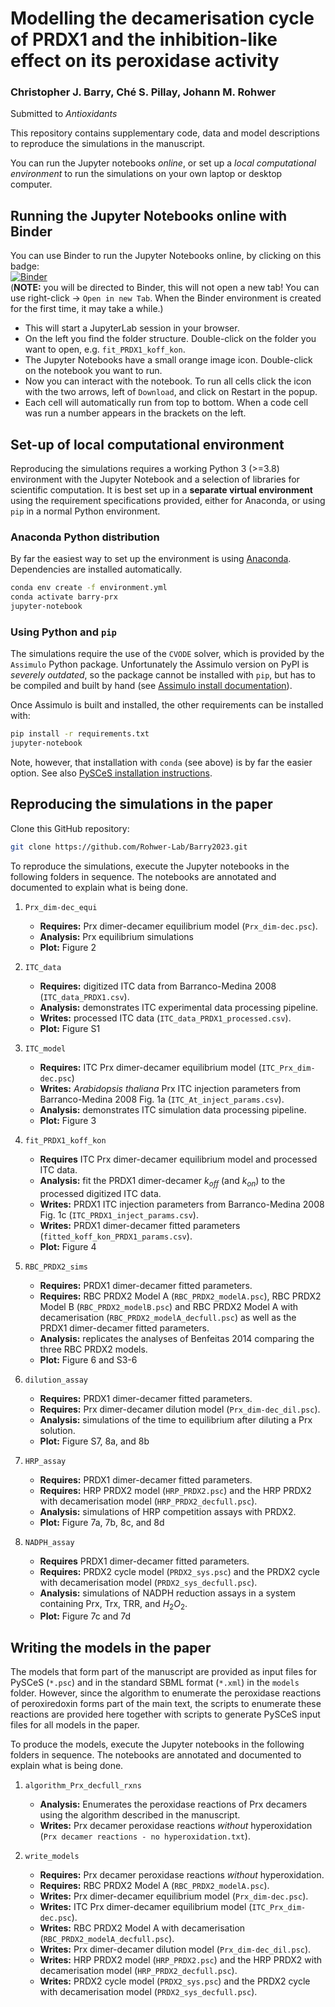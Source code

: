 # Modelling the decamerisation cycle of PRDX1 and the inhibition-like effect on its peroxidase activity

### Christopher J. Barry, Ché S. Pillay, Johann M. Rohwer

Submitted to _Antioxidants_

This repository contains supplementary code, data and model descriptions to
reproduce the simulations in the manuscript.

You can run the Jupyter notebooks *online*, or set up a *local computational environment* to 
run the simulations on your own laptop or desktop computer.

## Running the Jupyter Notebooks online with Binder

You can use Binder to run the Jupyter Notebooks online, by clicking on this badge:  
[![Binder](https://mybinder.org/badge_logo.svg)](https://mybinder.org/v2/gh/Rohwer-Lab/Barry2023.git/HEAD)  
(**NOTE:** you will be directed to Binder, this will not open a new tab! You can use right-click -> `Open in new Tab`.
When the Binder environment is created for the first time, it may take a while.)
  
- This will start a JupyterLab session in your browser.
- On the left you find the folder structure. Double-click on the folder you want to open, e.g. `fit_PRDX1_koff_kon`. 
- The Jupyter Notebooks have a small orange image icon. Double-click on the notebook you want to run.
- Now you can interact with the notebook. To run all cells click the icon with the two arrows, left of `Download`, 
  and click on Restart in the popup.
- Each cell will automatically run from top to bottom. When a code cell was run a number appears in the brackets on the left.


## Set-up of local computational environment

Reproducing the simulations requires a working Python 3 (>=3.8) environment 
with the Jupyter Notebook and a selection of libraries for scientific computation.
It is best set up in a **separate virtual environment** using the requirement
specifications provided, either for Anaconda, or using `pip` in a normal Python environment.

### Anaconda Python distribution

By far the easiest way to set up the environment is using
[Anaconda](https://www.anaconda.com/download). Dependencies are installed automatically.
```bash
conda env create -f environment.yml
conda activate barry-prx
jupyter-notebook
```

### Using Python and `pip`

The simulations require the use of the `CVODE` solver, which is provided by the `Assimulo` Python package. 
Unfortunately the Assimulo version on PyPI is *severely outdated*, so the package cannot be installed 
with `pip`, but has to be compiled and built by hand 
(see [Assimulo install documentation](https://jmodelica.org/assimulo/installation.html)).

Once Assimulo is built and installed, the other requirements can be installed with:
```bash
pip install -r requirements.txt
jupyter-notebook
```

Note, however, that installation with `conda` (see above) is by far the easier option. See also 
[PySCeS installation instructions](https://pyscesdocs.readthedocs.io/en/latest/userguide_doc.html#installing-and-configuring).

## Reproducing the simulations in the paper

Clone this GitHub repository:
```bash
git clone https://github.com/Rohwer-Lab/Barry2023.git
```

To reproduce the simulations, execute the Jupyter notebooks in the following 
folders in sequence. The notebooks are annotated and documented to explain
what is being done.
1. `Prx_dim-dec_equi`
    - **Requires:** Prx dimer-decamer equilibrium model (`Prx_dim-dec.psc`).
    - **Analysis:** Prx equilibrium simulations
    - **Plot:**  Figure 2


2. `ITC_data`
    - **Requires:** digitized ITC data from Barranco-Medina 2008 (`ITC_data_PRDX1.csv`).
    - **Analysis:** demonstrates ITC experimental data processing pipeline.
    - **Writes:** processed ITC data (`ITC_data_PRDX1_processed.csv`).
    - **Plot:** Figure S1


3. `ITC_model`
    - **Requires:** ITC Prx dimer-decamer equilibrium model (`ITC_Prx_dim-dec.psc`)
    - **Writes:** _Arabidopsis thaliana_ Prx ITC injection parameters from Barranco-Medina 2008 Fig. 1a (`ITC_At_inject_params.csv`).
    - **Analysis:** demonstrates ITC simulation data processing pipeline.
    - **Plot:** Figure 3


4. `fit_PRDX1_koff_kon`
    - **Requires** ITC Prx dimer-decamer equilibrium model and processed ITC data.
    - **Analysis:** fit the PRDX1 dimer-decamer $k_{off}$ (and $k_{on}$) to the processed digitized ITC data.
    - **Writes:** PRDX1 ITC injection parameters from Barranco-Medina 2008 Fig. 1c (`ITC_PRDX1_inject_params.csv`).
    - **Writes:** PRDX1 dimer-decamer fitted parameters (`fitted_koff_kon_PRDX1_params.csv`).
    - **Plot:** Figure 4


5. `RBC_PRDX2_sims`
    - **Requires:** PRDX1 dimer-decamer fitted parameters.
    - **Requires:** RBC PRDX2 Model A (`RBC_PRDX2_modelA.psc`), RBC PRDX2 Model B (`RBC_PRDX2_modelB.psc`) and RBC PRDX2 Model A with decamerisation (`RBC_PRDX2_modelA_decfull.psc`) as well as the PRDX1 dimer-decamer fitted parameters.
    - **Analysis:** replicates the analyses of Benfeitas 2014 comparing the three RBC PRDX2 models.
    - **Plot:** Figure 6 and S3-6


6. `dilution_assay`
    - **Requires:** PRDX1 dimer-decamer fitted parameters.
    - **Requires:** Prx dimer-decamer dilution model (`Prx_dim-dec_dil.psc`).
    - **Analysis:** simulations of the time to equilibrium after diluting a Prx solution.
    - **Plot:** Figure S7, 8a, and 8b


7. `HRP_assay`
    - **Requires:** PRDX1 dimer-decamer fitted parameters.
    - **Requires:** HRP PRDX2 model (`HRP_PRDX2.psc`) and the HRP PRDX2 with decamerisation model (`HRP_PRDX2_decfull.psc`).
    - **Analysis:** simulations of HRP competition assays with PRDX2.
    - **Plot:** Figure 7a, 7b, 8c, and 8d


8. `NADPH_assay`
    - **Requires** PRDX1 dimer-decamer fitted parameters.
    - **Requires:** PRDX2 cycle model (`PRDX2_sys.psc`) and the PRDX2 cycle with decamerisation model (`PRDX2_sys_decfull.psc`).
    - **Analysis:** simulations of  NADPH reduction assays in a system containing Prx, Trx, TRR, and $H_2O_2$.
    - **Plot:** Figure 7c and 7d

## Writing the models in the paper

The models that form part of the manuscript are provided as input files for PySCeS (`*.psc`) and in the standard 
SBML format (`*.xml`) in the `models` folder. However, since 
the algorithm to enumerate the peroxidase reactions of peroxiredoxin forms part of the main text,
the scripts to enumerate these reactions are provided here together with scripts to generate PySCeS input files 
for all models in the paper.

To produce the models, execute the Jupyter notebooks in the following 
folders in sequence. The notebooks are annotated and documented to explain
what is being done. 

1. `algorithm_Prx_decfull_rxns`
    - **Analysis:** Enumerates the peroxidase reactions of Prx decamers using the algorithm described in the manuscript.
    - **Writes:** Prx decamer peroxidase reactions _without_ hyperoxidation (`Prx decamer reactions - no hyperoxidation.txt`).

2. `write_models`
    - **Requires:** Prx decamer peroxidase reactions _without_ hyperoxidation.
    - **Requires:** RBC PRDX2 Model A (`RBC_PRDX2_modelA.psc`).
    - **Writes:** Prx dimer-decamer equilibrium model (`Prx_dim-dec.psc`).
    - **Writes:** ITC Prx dimer-decamer equilibrium model (`ITC_Prx_dim-dec.psc`).
    - **Writes:** RBC PRDX2 Model A with decamerisation (`RBC_PRDX2_modelA_decfull.psc`).
    - **Writes:** Prx dimer-decamer dilution model (`Prx_dim-dec_dil.psc`).
    - **Writes:** HRP PRDX2 model (`HRP_PRDX2.psc`) and the HRP PRDX2 with decamerisation model (`HRP_PRDX2_decfull.psc`).
    - **Writes:** PRDX2 cycle model (`PRDX2_sys.psc`) and the PRDX2 cycle with decamerisation model (`PRDX2_sys_decfull.psc`).

